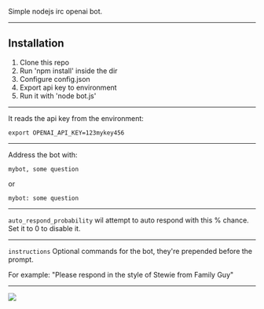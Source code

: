 Simple nodejs irc openai bot.

---

## Installation

1) Clone this repo
1) Run 'npm install' inside the dir
1) Configure config.json
1) Export api key to environment
1) Run it with 'node bot.js'

---

It reads the api key from the environment:

`export OPENAI_API_KEY=123mykey456`

---

Address the bot with:

`mybot, some question`

or 

`mybot: some question`

---

`auto_respond_probability` wil attempt to auto respond with this % chance.
Set it to 0 to disable it.

---

`instructions` Optional commands for the bot, they're prepended before the prompt.

For example: "Please respond in the style of Stewie from Family Guy"

---

![](https://i.imgur.com/H9yo8Jt.jpg)